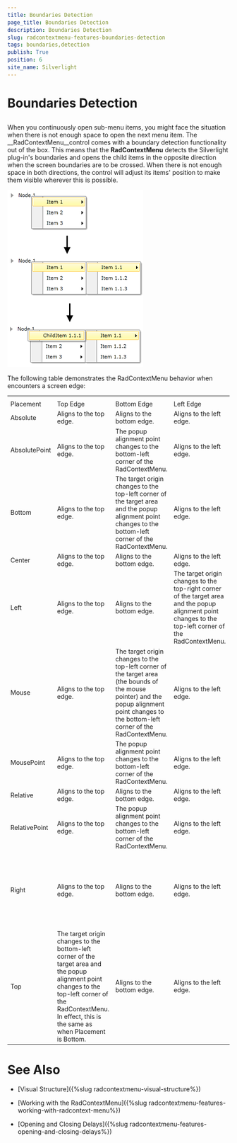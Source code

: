 ```yaml
---
title: Boundaries Detection
page_title: Boundaries Detection
description: Boundaries Detection
slug: radcontextmenu-features-boundaries-detection
tags: boundaries,detection
publish: True
position: 6
site_name: Silverlight
---
```


# Boundaries Detection



## 

When you continuously open sub-menu items, you might face the situation when there is not enough space to open the next menu item. The __RadContextMenu__control comes with a boundary detection functionality out of the box. This means that the __RadContextMenu__ detects the Silverlight plug-in's boundaries and opens the child items in the opposite direction when the screen boundaries are to be crossed. When there is not enough space in both directions, the control will adjust its items' position to make them visible wherever this is possible.

![](images/RadContextMenu_Features_Boundaries_Detection_01.png)

The following table demonstrates the RadContextMenu behavior when encounters a screen edge:
<table><th><tr><td>Placement</td><td>Top Edge</td><td>Bottom Edge</td><td>Left Edge</td><td>Right Edge</td></tr></th><tr><td>Absolute</td><td>Aligns to the top edge.</td><td>Aligns to the bottom edge.</td><td>Aligns to the left edge.</td><td>Aligns to the right edge.</td></tr><tr><td>AbsolutePoint</td><td>Aligns to the top edge.</td><td>The popup alignment point changes to the bottom-left corner of the RadContextMenu.</td><td>Aligns to the left edge.</td><td>The popup alignment point changes to the top-right corner of the RadContextMenu.</td></tr><tr><td>Bottom</td><td>Aligns to the top edge.</td><td>The target origin changes to the top-left corner of the target area and the popup alignment point changes to the bottom-left corner of the RadContextMenu.</td><td>Aligns to the left edge.</td><td>Aligns to the right edge.</td></tr><tr><td>Center</td><td>Aligns to the top edge.</td><td>Aligns to the bottom edge.</td><td>Aligns to the left edge.</td><td>Aligns to the right edge.</td></tr><tr><td>Left</td><td>Aligns to the top edge.</td><td>Aligns to the bottom edge.</td><td>The target origin changes to the top-right corner of the target area and the popup alignment point changes to the top-left corner of the RadContextMenu. </td><td>Aligns to the right edge.</td></tr><tr><td>Mouse</td><td>Aligns to the top edge.</td><td>The target origin changes to the top-left corner of the target area (the bounds of the mouse pointer) and the popup alignment point changes to the bottom-left corner of the RadContextMenu.</td><td>Aligns to the left edge.</td><td>Aligns to the right edge.</td></tr><tr><td>MousePoint</td><td>Aligns to the top edge.</td><td>The popup alignment point changes to the bottom-left corner of the RadContextMenu.</td><td>Aligns to the left edge.</td><td>The popup alignment point changes to the top-right corner of the popup.</td></tr><tr><td>Relative</td><td>Aligns to the top edge.</td><td>Aligns to the bottom edge.</td><td>Aligns to the left edge.</td><td>Aligns to the right edge.</td></tr><tr><td>RelativePoint</td><td>Aligns to the top edge.</td><td>The popup alignment point changes to the bottom-left corner of the RadContextMenu.</td><td>Aligns to the left edge.</td><td>The popup alignment point changes to the top-right corner of the popup.</td></tr><tr><td>Right</td><td>Aligns to the top edge.</td><td>Aligns to the bottom edge.</td><td>Aligns to the left edge.</td><td>The target origin changes to the top-left corner of the target area and the popup alignment point changes to the top-right corner of the RadContextMenu.</td></tr><tr><td>Top</td><td>The target origin changes to the bottom-left corner of the target area and the popup alignment point changes to the top-left corner of the RadContextMenu. In effect, this is the same as when Placement is Bottom.</td><td>Aligns to the bottom edge.</td><td>Aligns to the left edge.</td><td>Aligns to the right edge.</td></tr></table>

# See Also

 * [Visual Structure]({%slug radcontextmenu-visual-structure%})

 * [Working with the RadContextMenu]({%slug radcontextmenu-features-working-with-radcontext-menu%})

 * [Opening and Closing Delays]({%slug radcontextmenu-features-opening-and-closing-delays%})

